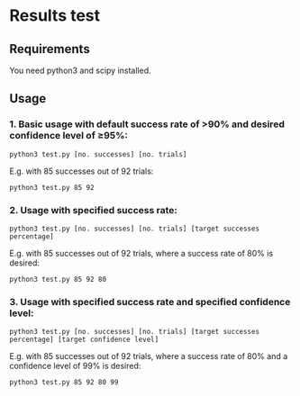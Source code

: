 # Results test

## Requirements

You need python3 and scipy installed.

## Usage

### 1. Basic usage with default success rate of >90% and desired confidence level of ≥95%:
```
python3 test.py [no. successes] [no. trials]
```
E.g. with 85 successes out of 92 trials:
```
python3 test.py 85 92
```
### 2. Usage with specified success rate:
```
python3 test.py [no. successes] [no. trials] [target successes percentage]
```
E.g. with 85 successes out of 92 trials, where a success rate of 80% is desired:
```
python3 test.py 85 92 80
```
### 3. Usage with specified success rate and specified confidence level:
```
python3 test.py [no. successes] [no. trials] [target successes percentage] [target confidence level]
```
E.g. with 85 successes out of 92 trials, where a success rate of 80% and a confidence level of 99% is desired:
```
python3 test.py 85 92 80 99
```
